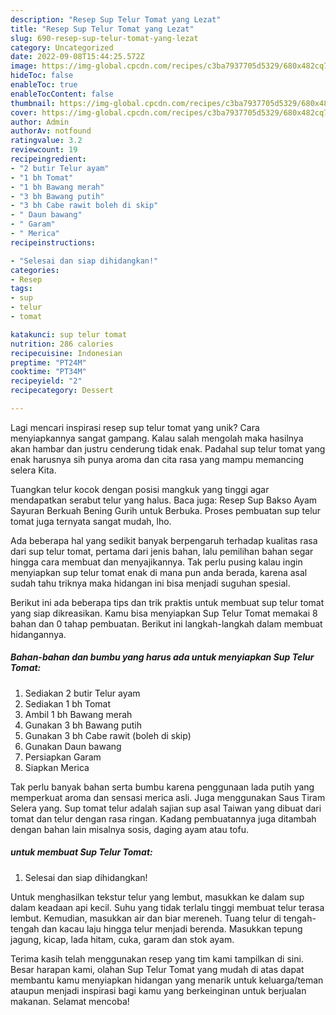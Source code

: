 ```yaml
---
description: "Resep Sup Telur Tomat yang Lezat"
title: "Resep Sup Telur Tomat yang Lezat"
slug: 690-resep-sup-telur-tomat-yang-lezat
category: Uncategorized
date: 2022-09-08T15:44:25.572Z
image: https://img-global.cpcdn.com/recipes/c3ba7937705d5329/680x482cq70/sup-telur-tomat-foto-resep-utama.jpg
hideToc: false
enableToc: true
enableTocContent: false
thumbnail: https://img-global.cpcdn.com/recipes/c3ba7937705d5329/680x482cq70/sup-telur-tomat-foto-resep-utama.jpg
cover: https://img-global.cpcdn.com/recipes/c3ba7937705d5329/680x482cq70/sup-telur-tomat-foto-resep-utama.jpg
author: Admin
authorAv: notfound
ratingvalue: 3.2
reviewcount: 19
recipeingredient:
- "2 butir Telur ayam"
- "1 bh Tomat"
- "1 bh Bawang merah"
- "3 bh Bawang putih"
- "3 bh Cabe rawit boleh di skip"
- " Daun bawang"
- " Garam"
- " Merica"
recipeinstructions:

- "Selesai dan siap dihidangkan!"
categories:
- Resep
tags:
- sup
- telur
- tomat

katakunci: sup telur tomat 
nutrition: 286 calories
recipecuisine: Indonesian
preptime: "PT24M"
cooktime: "PT34M"
recipeyield: "2"
recipecategory: Dessert

---
```





Lagi mencari inspirasi resep sup telur tomat yang unik? Cara menyiapkannya sangat gampang. Kalau salah mengolah maka hasilnya akan hambar dan justru cenderung tidak enak. Padahal sup telur tomat yang enak harusnya sih punya aroma dan cita rasa yang mampu memancing selera Kita.





Tuangkan telur kocok dengan posisi mangkuk yang tinggi agar mendapatkan serabut telur yang halus. Baca juga: Resep Sup Bakso Ayam Sayuran Berkuah Bening Gurih untuk Berbuka. Proses pembuatan sup telur tomat juga ternyata sangat mudah, lho.

Ada beberapa hal yang sedikit banyak berpengaruh terhadap kualitas rasa dari sup telur tomat, pertama dari jenis bahan, lalu pemilihan bahan segar hingga cara membuat dan menyajikannya. Tak perlu pusing kalau ingin menyiapkan sup telur tomat enak di mana pun anda berada, karena asal sudah tahu triknya maka hidangan ini bisa menjadi suguhan spesial.






Berikut ini ada beberapa tips dan trik praktis untuk membuat sup telur tomat yang siap dikreasikan. Kamu bisa menyiapkan Sup Telur Tomat memakai 8 bahan dan 0 tahap pembuatan. Berikut ini langkah-langkah dalam membuat hidangannya.

<!--inarticleads1-->

##### Bahan-bahan dan bumbu yang harus ada untuk menyiapkan Sup Telur Tomat:

1. Sediakan 2 butir Telur ayam
1. Sediakan 1 bh Tomat
1. Ambil 1 bh Bawang merah
1. Gunakan 3 bh Bawang putih
1. Gunakan 3 bh Cabe rawit (boleh di skip)
1. Gunakan  Daun bawang
1. Persiapkan  Garam
1. Siapkan  Merica


Tak perlu banyak bahan serta bumbu karena penggunaan lada putih yang memperkuat aroma dan sensasi merica asli. Juga menggunakan Saus Tiram Selera yang. Sup tomat telur adalah sajian sup asal Taiwan yang dibuat dari tomat dan telur dengan rasa ringan. Kadang pembuatannya juga ditambah dengan bahan lain misalnya sosis, daging ayam atau tofu. 

<!--inarticleads2-->

#####  untuk membuat Sup Telur Tomat:


1. Selesai dan siap dihidangkan!

Untuk menghasilkan tekstur telur yang lembut, masukkan ke dalam sup dalam keadaan api kecil. Suhu yang tidak terlalu tinggi membuat telur terasa lembut. Kemudian, masukkan air dan biar mereneh. Tuang telur di tengah-tengah dan kacau laju hingga telur menjadi berenda. Masukkan tepung jagung, kicap, lada hitam, cuka, garam dan stok ayam. 

Terima kasih telah menggunakan resep yang tim kami tampilkan di sini. Besar harapan kami, olahan Sup Telur Tomat yang mudah di atas dapat membantu kamu menyiapkan hidangan yang menarik untuk keluarga/teman ataupun menjadi inspirasi bagi kamu yang berkeinginan untuk berjualan makanan. Selamat mencoba!
